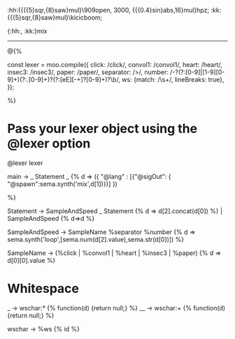 :hh:{{{{5}sqr,{8}saw}mul}\909open, 3000, {{{0.4}sin}abs,16}mul}hpz;
:kk:{{{5}sqr,{8}saw}mul}\kicicboom;

{:hh:, :kk:}mix

---

@{%

const lexer = moo.compile({
click: /click/,
convol1: /convol1/,
heart: /heart/,
insec3: /insec3/,
paper: /paper/,
separator: />/,
number: /-?(?:[0-9]|[1-9][0-9]+)(?:\.[0-9]+)?(?:[eE][-+]?[0-9]+)?\b/,
ws: {match: /\s+/, lineBreaks: true},
});

%}

# Pass your lexer object using the @lexer option

@lexer lexer

main -> _ Statement _
{% d =>
({ "@lang" :
[{"@sigOut": { "@spawn":sema.synth('mix',d[1])}}]
})

%}

Statement ->
SampleAndSpeed \_ Statement
{% d => d[2].concat(d[0]) %}
|
SampleAndSpeed
{% d=>d %}

SampleAndSpeed ->
SampleName %separator %number
{% d =>
      sema.synth('loop',[sema.num(d[2].value),sema.str(d[0])])
  %}

SampleName -> (%click | %convol1 | %heart | %insec3 | %paper) {% d => d[0][0].value %}

# Whitespace

\_ -> wschar:\* {% function(d) {return null;} %}
\_\_ -> wschar:+ {% function(d) {return null;} %}

wschar -> %ws {% id %}
